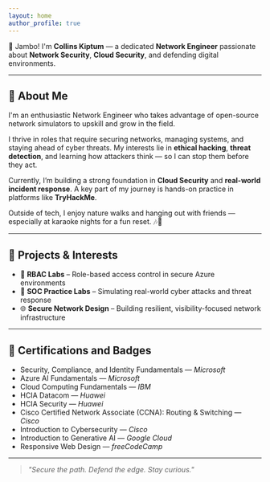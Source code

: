 ```yaml
---
layout: home
author_profile: true
---
```


👋 Jambo! I'm **Collins Kiptum** — a dedicated **Network Engineer** passionate about **Network Security**, **Cloud Security**, and defending digital environments.

---

## 🧠 About Me

I'm an enthusiastic Network Engineer who takes advantage of open-source network simulators to upskill and grow in the field.

I thrive in roles that require securing networks, managing systems, and staying ahead of cyber threats. My interests lie in **ethical hacking**, **threat detection**, and learning how attackers think — so I can stop them before they act.

Currently, I’m building a strong foundation in **Cloud Security** and **real-world incident response**. A key part of my journey is hands-on practice in platforms like **TryHackMe**.

Outside of tech, I enjoy nature walks and hanging out with friends — especially at karaoke nights for a fun reset. 🎶🌿

---

## 🚀 Projects & Interests

- 🔐 **RBAC Labs** – Role-based access control in secure Azure environments  
- 🧪 **SOC Practice Labs** – Simulating real-world cyber attacks and threat response  
- 🌐 **Secure Network Design** – Building resilient, visibility-focused network infrastructure  

---

## 📜 Certifications and Badges

- Security, Compliance, and Identity Fundamentals — *Microsoft*  
- Azure AI Fundamentals — *Microsoft*  
- Cloud Computing Fundamentals — *IBM*  
- HCIA Datacom — *Huawei*  
- HCIA Security — *Huawei*  
- Cisco Certified Network Associate (CCNA): Routing & Switching — *Cisco*  
- Introduction to Cybersecurity — *Cisco*  
- Introduction to Generative AI — *Google Cloud*  
- Responsive Web Design — *freeCodeCamp*

---

> *"Secure the path. Defend the edge. Stay curious."*

